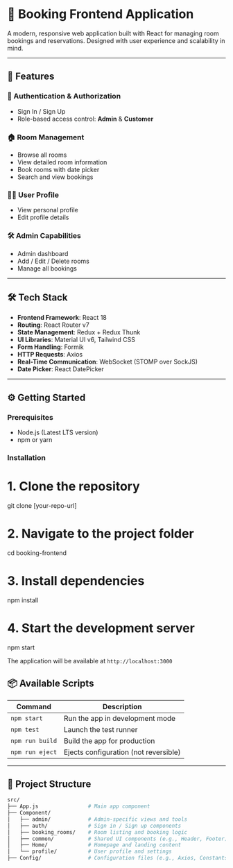 # 🏨 Booking Frontend Application

A modern, responsive web application built with React for managing room bookings and reservations. Designed with user experience and scalability in mind.

---

## 🚀 Features

### 👤 Authentication & Authorization
- Sign In / Sign Up
- Role-based access control: **Admin** & **Customer**

### 🏠 Room Management
- Browse all rooms
- View detailed room information
- Book rooms with date picker
- Search and view bookings

### 🧑‍💼 User Profile
- View personal profile
- Edit profile details

### 🛠️ Admin Capabilities
- Admin dashboard
- Add / Edit / Delete rooms
- Manage all bookings

---

## 🛠 Tech Stack

- **Frontend Framework**: React 18
- **Routing**: React Router v7
- **State Management**: Redux + Redux Thunk
- **UI Libraries**: Material UI v6, Tailwind CSS
- **Form Handling**: Formik
- **HTTP Requests**: Axios
- **Real-Time Communication**: WebSocket (STOMP over SockJS)
- **Date Picker**: React DatePicker

---

## ⚙️ Getting Started

### Prerequisites
- Node.js (Latest LTS version)
- npm or yarn

### Installation


# 1. Clone the repository
git clone [your-repo-url]

# 2. Navigate to the project folder
cd booking-frontend

# 3. Install dependencies
npm install

# 4. Start the development server
npm start

The application will be available at `http://localhost:3000`

## 📦 Available Scripts

| Command           | Description                              |
|------------------|------------------------------------------|
| `npm start`       | Run the app in development mode          |
| `npm test`        | Launch the test runner                   |
| `npm run build`   | Build the app for production             |
| `npm run eject`   | Ejects configuration (not reversible)    |

---

## 📁 Project Structure

```bash
src/
├── App.js                # Main app component
├── Component/
│   ├── admin/            # Admin-specific views and tools
│   ├── auth/             # Sign in / Sign up components
│   ├── booking_rooms/    # Room listing and booking logic
│   ├── common/           # Shared UI components (e.g., Header, Footer)
│   ├── Home/             # Homepage and landing content
│   └── profile/          # User profile and settings
├── Config/               # Configuration files (e.g., Axios, Constants)
